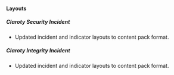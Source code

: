 
#### Layouts
##### Claroty Security Incident
 - Updated incident and indicator layouts to content pack format.
##### Claroty Integrity Incident
 - Updated incident and indicator layouts to content pack format.